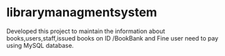 # librarymanagmentsystem
 Developed this project to maintain the information about  books,users,staff,issued books on ID /BookBank and Fine user need to pay using MySQL database.
